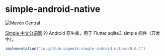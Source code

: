 # simple-android-native

![Maven Central](https://img.shields.io/maven-central/v/io.github.sagemik/simple-android-native)

[Simple 中文分词器](https://github.com/wangfenjin/simple) 的 Android 原生库，用于 Flutter sqlite3_simple 插件（开发中）。

```gradle
implementation("io.github.sagemik:simple-android-native:0.0.1")
```
